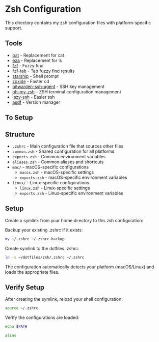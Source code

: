 # Zsh Configuration

This directory contains my zsh configuration files with platform-specific support.

## Tools

- [bat](https://github.com/sharkdp/bat) - Replacement for cat
- [eza](https://eza.rocks/) - Replacement for ls
- [fzf](https://github.com/junegunn/fzf) - Fuzzy find
- [fzf-tab](https://github.com/Aloxaf/fzf-tab?tab=readme-ov-file#oh-my-zsh) - Tab fuzzy find results
- [starship](https://starship.rs/guide/) - Shell prompt
- [zoxide](https://github.com/ajeetdsouza/zoxide) - Faster cd
- [bitwarden-ssh-agent](https://bitwarden.com/help/ssh-agent/) - SSH key management
- [oh-my-zsh](https://ohmyz.sh/) - ZSH terminal configuration management
- [lazy-ssh](https://github.com/adembc/lazyssh) - Easier ssh
- [asdf](https://asdf-vm.com/) - Version manager

## To Setup


## Structure

- `.zshrc` - Main configuration file that sources other files
- `common.zsh` - Shared configuration for all platforms
- `exports.zsh` - Common environment variables
- `aliases.zsh` - Common aliases and shortcuts
- `mac/` - macOS-specific configurations
  - `macos.zsh` - macOS-specific settings
  - `exports.zsh` - macOS-specific environment variables
- `linux/` - Linux-specific configurations
  - `linux.zsh` - Linux-specific settings
  - `exports.zsh` - Linux-specific environment variables

## Setup

Create a symlink from your home directory to this zsh configuration:

Backup your existing .zshrc if it exists:
```bash
mv ~/.zshrc ~/.zshrc.backup
```

Create symlink to the dotfiles .zshrc:
```bash
ln -s ~/dotfiles/zsh/.zshrc ~/.zshrc
```

The configuration automatically detects your platform (macOS/Linux) and loads the appropriate files.

## Verify Setup

After creating the symlink, reload your shell configuration:

```bash
source ~/.zshrc
```

Verify the configurations are loaded:

```bash
echo $PATH
```

```bash
alias
```
